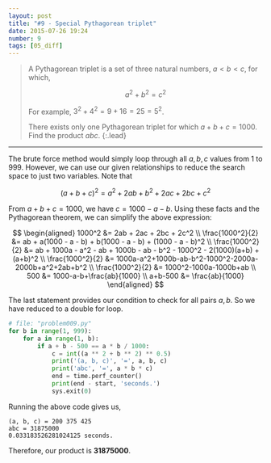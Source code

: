 ```yaml
---
layout: post
title: "#9 - Special Pythagorean triplet"
date: 2015-07-26 19:24
number: 9
tags: [05_diff]
---
```

> A Pythagorean triplet is a set of three natural numbers, $a < b < c$, for which,
>
> $$
> a^2 + b^2 = c^2
> $$
> 
> For example, $3^2 + 4^2 = 9 + 16 = 25 = 5^2$.
>
> There exists only one Pythagorean triplet for which $a + b + c = 1000$.
> Find the product $abc$.
{:.lead}
* * *

The brute force method would simply loop through all $a,b,c$ values from 1 to 999. However, we can use our given relationships to reduce the search space to just two variables. Note that 

$$
(a + b + c)^2 = a^2 + 2ab + b^2 + 2ac + 2bc + c^2
$$

From $a + b + c = 1000$, we have $c = 1000 - a - b$. Using these facts and the Pythagorean theorem, we can simplify the above expression:

$$
\begin{aligned}
	1000^2 &= 2ab + 2ac + 2bc + 2c^2
	\\
	\frac{1000^2}{2} &= ab + a(1000 - a - b) + b(1000 - a - b) + (1000 - a - b)^2
	\\
	\frac{1000^2}{2} &= ab + 1000a - a^2 - ab + 1000b - ab - b^2 - 1000^2 - 2(1000)(a+b) + (a+b)^2
	\\
	\frac{1000^2}{2} &= 1000a-a^2+1000b-ab-b^2-1000^2-2000a-2000b+a^2+2ab+b^2
	\\
	\frac{1000^2}{2} &= 1000^2-1000a-1000b+ab
	\\
	500 &= 1000-a-b+\frac{ab}{1000}
	\\
	a+b-500 &= \frac{ab}{1000}
\end{aligned}
$$

The last statement provides our condition to check for all pairs $a, b$. So we have reduced to a double for loop.
```python
# file: "problem009.py"
for b in range(1, 999):
    for a in range(1, b):
        if a + b - 500 == a * b / 1000:
            c = int((a ** 2 + b ** 2) ** 0.5)
            print('(a, b, c)', '=', a, b, c)
            print('abc', '=', a * b * c)
            end = time.perf_counter()
            print(end - start, 'seconds.')
            sys.exit(0)
```
Running the above code gives us,
```
(a, b, c) = 200 375 425
abc = 31875000
0.033183526281024125 seconds.
```
Therefore, our product is **31875000**.
